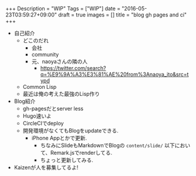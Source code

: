 +++
Description = "WIP"
Tags = ["WIP"]
date = "2016-05-23T03:59:27+09:00"
draft = true
images = []
title = "blog gh pages and ci"
+++

- 自己紹介
  - どこのだれ
    - 会社
    - community
    - 元、naoyaさんの隣の人
      - https://twitter.com/search?q=%E9%9A%A3%E3%81%AE%20from%3Anaoya_ito&src=typd
  - Common Lisp
  - 最近は俺の考えた最強のLisp作り
- Blog紹介
  - gh-pagesだとserver less
  - Hugo速いよ
  - CircleCIでdeploy
  - 開発環境がなくてもBlogをupdateできる.
    - iPhone Appとかで更新.
      - ちなみにSlideもMarkdownでBlogの `content/slide/` 以下において、Remark.jsでrenderしてる.
      - ちょっと更新してみる.
- Kaizenが人を募集してるよ!
